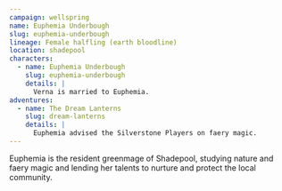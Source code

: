 ```yaml
---
campaign: wellspring
name: Euphemia Underbough
slug: euphemia-underbough
lineage: Female halfling (earth bloodline)
location: shadepool
characters:
  - name: Euphemia Underbough
    slug: euphemia-underbough
    details: |
      Verna is married to Euphemia.
adventures:
  - name: The Dream Lanterns
    slug: dream-lanterns
    details: |
      Euphemia advised the Silverstone Players on faery magic.
---
```


Euphemia is the resident greenmage of Shadepool, studying nature and faery magic and lending her talents to nurture and protect the local community.
